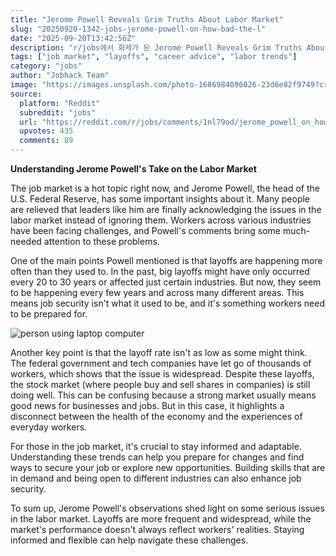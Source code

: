 ```yaml
---
title: "Jerome Powell Reveals Grim Truths About Labor Market"
slug: "20250920-1342-jobs-jerome-powell-on-how-bad-the-l"
date: "2025-09-20T13:42:56Z"
description: "r/jobs에서 화제가 된 Jerome Powell Reveals Grim Truths About Labor Market에 대한 깊이 있는 분석과 인사이트"
tags: ["job market", "layoffs", "career advice", "labor trends"]
category: "jobs"
author: "Jobhack Team"
image: "https://images.unsplash.com/photo-1686984096026-23d6e82f9749?crop=entropy&cs=tinysrgb&fit=max&fm=jpg&ixid=M3w3OTU0NDF8MHwxfHNlYXJjaHwxNXx8am9iJTIwc2VhcmNofGVufDF8MHx8fDE3NTgzNzU3NjV8MA&ixlib=rb-4.1.0&q=80&w=1080"
source:
  platform: "Reddit"
  subreddit: "jobs"
  url: "https://reddit.com/r/jobs/comments/1nl79od/jerome_powell_on_how_bad_the_labor_market_is/"
  upvotes: 435
  comments: 89
---
```


**Understanding Jerome Powell's Take on the Labor Market**

The job market is a hot topic right now, and Jerome Powell, the head of the U.S. Federal Reserve, has some important insights about it. Many people are relieved that leaders like him are finally acknowledging the issues in the labor market instead of ignoring them. Workers across various industries have been facing challenges, and Powell's comments bring some much-needed attention to these problems.

One of the main points Powell mentioned is that layoffs are happening more often than they used to. In the past, big layoffs might have only occurred every 20 to 30 years or affected just certain industries. But now, they seem to be happening every few years and across many different areas. This means job security isn't what it used to be, and it's something workers need to be prepared for.

![person using laptop computer](https://images.unsplash.com/photo-1515378791036-0648a3ef77b2?crop=entropy&cs=tinysrgb&fit=max&fm=jpg&ixid=M3w3OTU0NDF8MHwxfHNlYXJjaHw4fHxjYXJlZXJ8ZW58MXwwfHx8MTc1ODM3NTc2Nnww&ixlib=rb-4.1.0&q=80&w=1080)

Another key point is that the layoff rate isn't as low as some might think. The federal government and tech companies have let go of thousands of workers, which shows that the issue is widespread. Despite these layoffs, the stock market (where people buy and sell shares in companies) is still doing well. This can be confusing because a strong market usually means good news for businesses and jobs. But in this case, it highlights a disconnect between the health of the economy and the experiences of everyday workers.

For those in the job market, it's crucial to stay informed and adaptable. Understanding these trends can help you prepare for changes and find ways to secure your job or explore new opportunities. Building skills that are in demand and being open to different industries can also enhance job security.

To sum up, Jerome Powell's observations shed light on some serious issues in the labor market. Layoffs are more frequent and widespread, while the market's performance doesn't always reflect workers' realities. Staying informed and flexible can help navigate these challenges.
